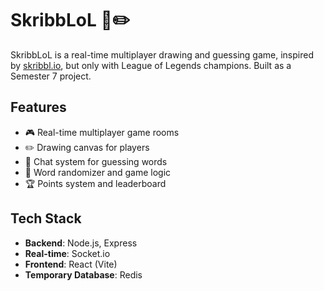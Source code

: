# SkribbLoL 🎨✏️

SkribbLoL is a real-time multiplayer drawing and guessing game, inspired by [skribbl.io](https://skribbl.io), but only with League of Legends champions. Built as a Semester 7 project.

## Features

- 🎮 Real-time multiplayer game rooms
- ✏️ Drawing canvas for players
- 💬 Chat system for guessing words
- 🧠 Word randomizer and game logic
- 🏆 Points system and leaderboard

## Tech Stack

- **Backend**: Node.js, Express
- **Real-time**: Socket.io
- **Frontend**: React (Vite)
- **Temporary Database**: Redis
